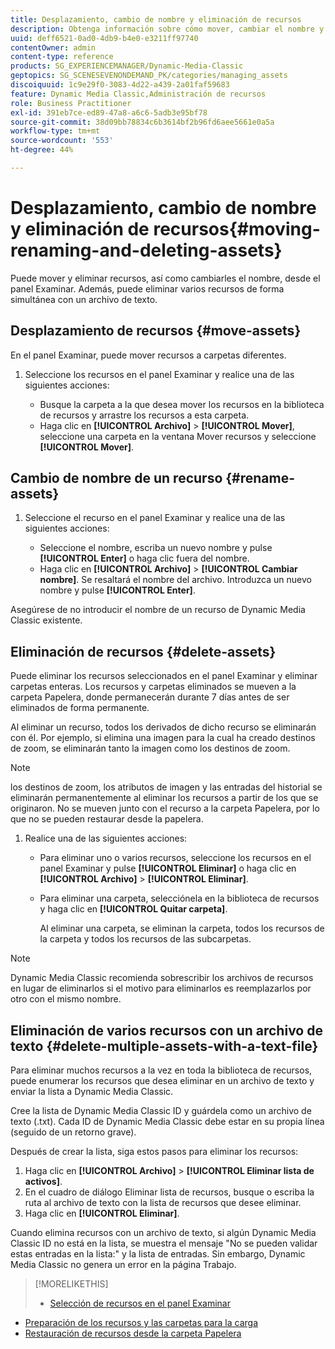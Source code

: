 ```yaml
---
title: Desplazamiento, cambio de nombre y eliminación de recursos
description: Obtenga información sobre cómo mover, cambiar el nombre y eliminar recursos.
uuid: deff6521-0ad0-4db9-b4e0-e3211ff97740
contentOwner: admin
content-type: reference
products: SG_EXPERIENCEMANAGER/Dynamic-Media-Classic
geptopics: SG_SCENESEVENONDEMAND_PK/categories/managing_assets
discoiquuid: 1c9e29f0-3083-4d22-a439-2a01faf59683
feature: Dynamic Media Classic,Administración de recursos
role: Business Practitioner
exl-id: 391eb7ce-ed89-47a8-a6c6-5adb3e95bf78
source-git-commit: 38d09bb78834c6b3614bf2b96fd6aee5661e0a5a
workflow-type: tm+mt
source-wordcount: '553'
ht-degree: 44%

---
```


# Desplazamiento, cambio de nombre y eliminación de recursos{#moving-renaming-and-deleting-assets}

Puede mover y eliminar recursos, así como cambiarles el nombre, desde el panel Examinar. Además, puede eliminar varios recursos de forma simultánea con un archivo de texto.

## Desplazamiento de recursos {#move-assets}

En el panel Examinar, puede mover recursos a carpetas diferentes.

1. Seleccione los recursos en el panel Examinar y realice una de las siguientes acciones:

   * Busque la carpeta a la que desea mover los recursos en la biblioteca de recursos y arrastre los recursos a esta carpeta.
   * Haga clic en **[!UICONTROL Archivo]** > **[!UICONTROL Mover]**, seleccione una carpeta en la ventana Mover recursos y seleccione **[!UICONTROL Mover]**.

## Cambio de nombre de un recurso {#rename-assets}

1. Seleccione el recurso en el panel Examinar y realice una de las siguientes acciones:

   * Seleccione el nombre, escriba un nuevo nombre y pulse **[!UICONTROL Enter]** o haga clic fuera del nombre.
   * Haga clic en **[!UICONTROL Archivo]** > **[!UICONTROL Cambiar nombre]**. Se resaltará el nombre del archivo. Introduzca un nuevo nombre y pulse **[!UICONTROL Enter]**.

Asegúrese de no introducir el nombre de un recurso de Dynamic Media Classic existente.

## Eliminación de recursos {#delete-assets}

Puede eliminar los recursos seleccionados en el panel Examinar y eliminar carpetas enteras. Los recursos y carpetas eliminados se mueven a la carpeta Papelera, donde permanecerán durante 7 días antes de ser eliminados de forma permanente.

Al eliminar un recurso, todos los derivados de dicho recurso se eliminarán con él. Por ejemplo, si elimina una imagen para la cual ha creado destinos de zoom, se eliminarán tanto la imagen como los destinos de zoom.

>[!NOTE]
>
>los destinos de zoom, los atributos de imagen y las entradas del historial se eliminarán permanentemente al eliminar los recursos a partir de los que se originaron. No se mueven junto con el recurso a la carpeta Papelera, por lo que no se pueden restaurar desde la papelera.

1. Realice una de las siguientes acciones:

   * Para eliminar uno o varios recursos, seleccione los recursos en el panel Examinar y pulse **[!UICONTROL Eliminar]** o haga clic en **[!UICONTROL Archivo]** > **[!UICONTROL Eliminar]**.
   * Para eliminar una carpeta, selecciónela en la biblioteca de recursos y haga clic en **[!UICONTROL Quitar carpeta]**.

      Al eliminar una carpeta, se eliminan la carpeta, todos los recursos de la carpeta y todos los recursos de las subcarpetas.

>[!NOTE]
>
>Dynamic Media Classic recomienda sobrescribir los archivos de recursos en lugar de eliminarlos si el motivo para eliminarlos es reemplazarlos por otro con el mismo nombre.

## Eliminación de varios recursos con un archivo de texto {#delete-multiple-assets-with-a-text-file}

Para eliminar muchos recursos a la vez en toda la biblioteca de recursos, puede enumerar los recursos que desea eliminar en un archivo de texto y enviar la lista a Dynamic Media Classic.

Cree la lista de Dynamic Media Classic ID y guárdela como un archivo de texto (.txt). Cada ID de Dynamic Media Classic debe estar en su propia línea (seguido de un retorno grave).

Después de crear la lista, siga estos pasos para eliminar los recursos:

1. Haga clic en **[!UICONTROL Archivo]** > **[!UICONTROL Eliminar lista de activos]**.
1. En el cuadro de diálogo Eliminar lista de recursos, busque o escriba la ruta al archivo de texto con la lista de recursos que desee eliminar.
1. Haga clic en **[!UICONTROL Eliminar]**.

Cuando elimina recursos con un archivo de texto, si algún Dynamic Media Classic ID no está en la lista, se muestra el mensaje &quot;No se pueden validar estas entradas en la lista:&quot; y la lista de entradas. Sin embargo, Dynamic Media Classic no genera un error en la página Trabajo.

>[!MORELIKETHIS]
>
>* [Selección de recursos en el panel Examinar](selecting-assets-browse-panel.md#selecting_assets_in_the_browse_panel)
* [Preparación de los recursos y las carpetas para la carga](uploading-files.md#preparing_your_assets_and_folders_for_uploading)
* [Restauración de recursos desde la carpeta Papelera](trash-folder.md#restoring_assets_from_the_trash_folder)

